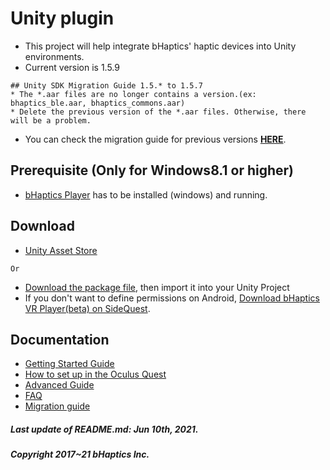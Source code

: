 # Unity plugin
* This project will help integrate bHaptics' haptic devices into Unity environments.
* Current version is 1.5.9
```
## Unity SDK Migration Guide 1.5.* to 1.5.7
* The *.aar files are no longer contains a version.(ex: bhaptics_ble.aar, bhaptics_commons.aar)
* Delete the previous version of the *.aar files. Otherwise, there will be a problem.
```
* You can check the migration guide for previous versions **[HERE](https://github.com/bhaptics/haptic-library/wiki/Unity-Migration-Guide)**.

## Prerequisite (Only for Windows8.1 or higher)
* [bHaptics Player](https://www.bhaptics.com/support/download) has to be installed (windows) and running. 


## Download
* [Unity Asset Store](https://assetstore.unity.com/packages/tools/integration/bhaptics-haptic-plugin-76647)

`Or`

* [Download the package file](https://github.com/bhaptics/haptic-library/releases), then import it into your Unity Project
* If you don't want to define permissions on Android, [Download bHaptics VR Player(beta) on SideQuest](https://sidequestvr.com/app/3165/bhaptics-vr-player).


## Documentation
* [Getting Started Guide](https://github.com/bhaptics/haptic-library/wiki/Unity-Getting-Started)
* [How to set up in the Oculus Quest](https://github.com/bhaptics/haptic-library/wiki/Unity-Oculus-Quest)
* [Advanced Guide](https://github.com/bhaptics/haptic-library/wiki/Unity-Advanced-Guide)
* [FAQ](https://github.com/bhaptics/haptic-library/wiki/FAQ-(Unity))
* [Migration guide](https://github.com/bhaptics/haptic-library/wiki/Unity-Migration-Guide)


##### Last update of README.md: Jun 10th, 2021.

##### Copyright 2017~21 bHaptics Inc.
